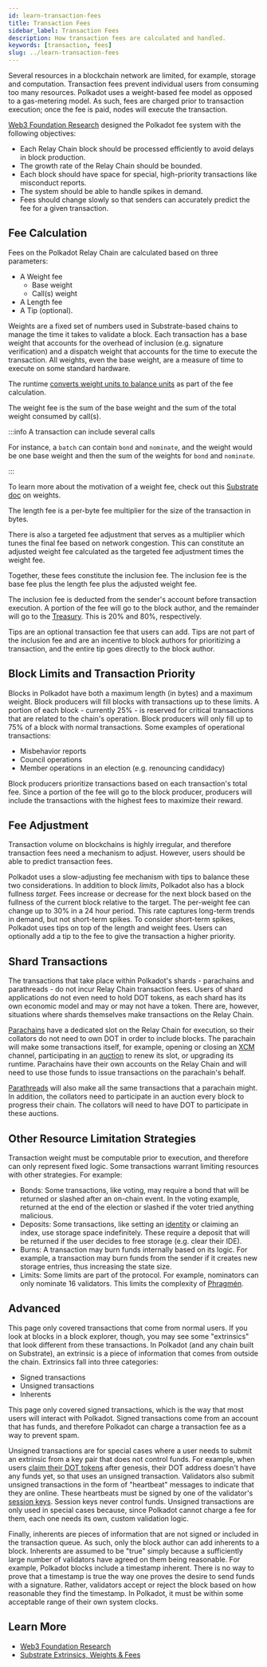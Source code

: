 ```yaml
---
id: learn-transaction-fees
title: Transaction Fees
sidebar_label: Transaction Fees
description: How transaction fees are calculated and handled.
keywords: [transaction, fees]
slug: ../learn-transaction-fees
---
```


Several resources in a blockchain network are limited, for example, storage and computation.
Transaction fees prevent individual users from consuming too many resources. Polkadot uses a
weight-based fee model as opposed to a gas-metering model. As such, fees are charged prior to
transaction execution; once the fee is paid, nodes will execute the transaction.

[Web3 Foundation Research](https://w3f-research.readthedocs.io/en/latest/polkadot/overview/2-token-economics.html?highlight=transaction%20fee)
designed the Polkadot fee system with the following objectives:

- Each Relay Chain block should be processed efficiently to avoid delays in block production.
- The growth rate of the Relay Chain should be bounded.
- Each block should have space for special, high-priority transactions like misconduct reports.
- The system should be able to handle spikes in demand.
- Fees should change slowly so that senders can accurately predict the fee for a given transaction.

## Fee Calculation

Fees on the Polkadot Relay Chain are calculated based on three parameters:

- A Weight fee
  - Base weight
  - Call(s) weight
- A Length fee
- A Tip (optional).

Weights are a fixed set of numbers used in Substrate-based chains to manage the time it takes to
validate a block. Each transaction has a base weight that accounts for the overhead of inclusion
(e.g. signature verification) and a dispatch weight that accounts for the time to execute the
transaction. All weights, even the base weight, are a measure of time to execute on some standard
hardware.

The runtime
[converts weight units to balance units](https://docs.substrate.io/reference/how-to-guides/weights/calculate-fees/)
as part of the fee calculation.

The weight fee is the sum of the base weight and the sum of the total weight consumed by call(s).

:::info A transaction can include several calls

For instance, a `batch` can contain `bond` and `nominate`, and the weight would be one base weight
and then the sum of the weights for `bond` and `nominate`.

:::

To learn more about the motivation of a weight fee, check out this
[Substrate doc](https://docs.substrate.io/main-docs/build/tx-weights-fees/) on weights.

The length fee is a per-byte fee multiplier for the size of the transaction in bytes.

There is also a targeted fee adjustment that serves as a multiplier which tunes the final fee based
on network congestion. This can constitute an adjusted weight fee calculated as the targeted fee
adjustment times the weight fee.

Together, these fees constitute the inclusion fee. The inclusion fee is the base fee plus the length
fee plus the adjusted weight fee.

The inclusion fee is deducted from the sender's account before transaction execution. A portion of
the fee will go to the block author, and the remainder will go to the [Treasury](learn-treasury.md).
This is 20% and 80%, respectively.

Tips are an optional transaction fee that users can add. Tips are not part of the inclusion fee and
are an incentive to block authors for prioritizing a transaction, and the entire tip goes directly
to the block author.

## Block Limits and Transaction Priority

Blocks in Polkadot have both a maximum length (in bytes) and a maximum weight. Block producers will
fill blocks with transactions up to these limits. A portion of each block - currently 25% - is
reserved for critical transactions that are related to the chain's operation. Block producers will
only fill up to 75% of a block with normal transactions. Some examples of operational transactions:

- Misbehavior reports
- Council operations
- Member operations in an election (e.g. renouncing candidacy)

Block producers prioritize transactions based on each transaction's total fee. Since a portion of
the fee will go to the block producer, producers will include the transactions with the highest fees
to maximize their reward.

## Fee Adjustment

Transaction volume on blockchains is highly irregular, and therefore transaction fees need a
mechanism to adjust. However, users should be able to predict transaction fees.

Polkadot uses a slow-adjusting fee mechanism with tips to balance these two considerations. In
addition to block _limits_, Polkadot also has a block fullness _target._ Fees increase or decrease
for the next block based on the fullness of the current block relative to the target. The per-weight
fee can change up to 30% in a 24 hour period. This rate captures long-term trends in demand, but not
short-term spikes. To consider short-term spikes, Polkadot uses tips on top of the length and weight
fees. Users can optionally add a tip to the fee to give the transaction a higher priority.

## Shard Transactions

The transactions that take place within Polkadot's shards - parachains and parathreads - do not
incur Relay Chain transaction fees. Users of shard applications do not even need to hold DOT tokens,
as each shard has its own economic model and may or may not have a token. There are, however,
situations where shards themselves make transactions on the Relay Chain.

[Parachains](learn-parachains.md) have a dedicated slot on the Relay Chain for execution, so their
collators do not need to own DOT in order to include blocks. The parachain will make some
transactions itself, for example, opening or closing an [XCM](learn-cross-consensus.md) channel,
participating in an [auction](learn-auction.md) to renew its slot, or upgrading its runtime.
Parachains have their own accounts on the Relay Chain and will need to use those funds to issue
transactions on the parachain's behalf.

[Parathreads](learn-parathreads.md) will also make all the same transactions that a parachain might.
In addition, the collators need to participate in an auction every block to progress their chain.
The collators will need to have DOT to participate in these auctions.

## Other Resource Limitation Strategies

Transaction weight must be computable prior to execution, and therefore can only represent fixed
logic. Some transactions warrant limiting resources with other strategies. For example:

- Bonds: Some transactions, like voting, may require a bond that will be returned or slashed after
  an on-chain event. In the voting example, returned at the end of the election or slashed if the
  voter tried anything malicious.
- Deposits: Some transactions, like setting an [identity](learn-identity.md) or claiming an index,
  use storage space indefinitely. These require a deposit that will be returned if the user decides
  to free storage (e.g. clear their IDE).
- Burns: A transaction may burn funds internally based on its logic. For example, a transaction may
  burn funds from the sender if it creates new storage entries, thus increasing the state size.
- Limits: Some limits are part of the protocol. For example, nominators can only nominate 16
  validators. This limits the complexity of [Phragmén](learn-phragmen.md).

## Advanced

This page only covered transactions that come from normal users. If you look at blocks in a block
explorer, though, you may see some "extrinsics" that look different from these transactions. In
Polkadot (and any chain built on Substrate), an extrinsic is a piece of information that comes from
outside the chain. Extrinsics fall into three categories:

- Signed transactions
- Unsigned transactions
- Inherents

This page only covered signed transactions, which is the way that most users will interact with
Polkadot. Signed transactions come from an account that has funds, and therefore Polkadot can charge
a transaction fee as a way to prevent spam.

Unsigned transactions are for special cases where a user needs to submit an extrinsic from a key
pair that does not control funds. For example, when users
[claim their DOT tokens](https://claims.polkadot.network) after genesis, their DOT address doesn't
have any funds yet, so that uses an unsigned transaction. Validators also submit unsigned
transactions in the form of "heartbeat" messages to indicate that they are online. These heartbeats
must be signed by one of the validator's [session keys](learn-keys.md). Session keys never control
funds. Unsigned transactions are only used in special cases because, since Polkadot cannot charge a
fee for them, each one needs its own, custom validation logic.

Finally, inherents are pieces of information that are not signed or included in the transaction
queue. As such, only the block author can add inherents to a block. Inherents are assumed to be
"true" simply because a sufficiently large number of validators have agreed on them being
reasonable. For example, Polkadot blocks include a timestamp inherent. There is no way to prove that
a timestamp is true the way one proves the desire to send funds with a signature. Rather, validators
accept or reject the block based on how reasonable they find the timestamp. In Polkadot, it must be
within some acceptable range of their own system clocks.

## Learn More

- [Web3 Foundation Research](https://research.web3.foundation/en/latest/polkadot/overview/2-token-economics.html)
- [Substrate Extrinsics, Weights & Fees](https://docs.substrate.io/main-docs/build/tx-weights-fees/)
